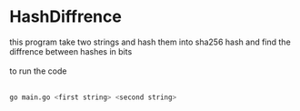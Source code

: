 # HashDiffrence

this program take two strings and hash them into sha256 hash and find the diffrence between hashes in bits<br/>
<br/>
to run the code<br/>
<br/>
```sh
go main.go <first string> <second string>
```
<br/>
